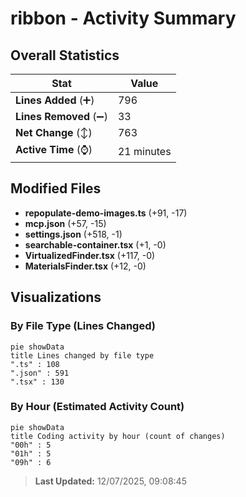 # ribbon - Activity Summary 

## Overall Statistics

| Stat                   | Value                                                             |
| ---------------------- | ----------------------------------------------------------------- |
| **Lines Added** (➕)   | 796                                          |
| **Lines Removed** (➖) | 33                                        |
| **Net Change** (↕)    | 763                |
| **Active Time** (⌚)   | 21 minutes |


## Modified Files
- **repopulate-demo-images.ts** (+91, -17)
- **mcp.json** (+57, -15)
- **settings.json** (+518, -1)
- **searchable-container.tsx** (+1, -0)
- **VirtualizedFinder.tsx** (+117, -0)
- **MaterialsFinder.tsx** (+12, -0)

## Visualizations

### By File Type (Lines Changed)

```mermaid
pie showData
title Lines changed by file type
".ts" : 108
".json" : 591
".tsx" : 130
```

### By Hour (Estimated Activity Count)

```mermaid
pie showData
title Coding activity by hour (count of changes)
"00h" : 5
"01h" : 5
"09h" : 6
```


> **Last Updated:** 12/07/2025, 09:08:45